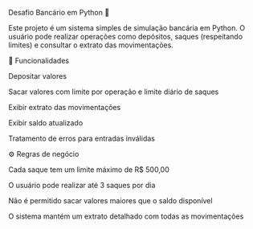 Desafio Bancário em Python 🏦

Este projeto é um sistema simples de simulação bancária em Python.
O usuário pode realizar operações como depósitos, saques (respeitando limites) e consultar o extrato das movimentações.

🔹 Funcionalidades

 Depositar valores

 Sacar valores com limite por operação e limite diário de saques

 Exibir extrato das movimentações

 Exibir saldo atualizado

 Tratamento de erros para entradas inválidas

⚙️ Regras de negócio

Cada saque tem um limite máximo de R$ 500,00

O usuário pode realizar até 3 saques por dia

Não é permitido sacar valores maiores que o saldo disponível

O sistema mantém um extrato detalhado com todas as movimentações
